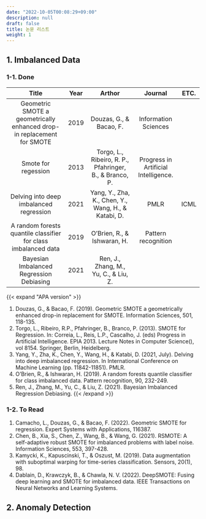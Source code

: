 ```yaml
---
date: "2022-10-05T00:08:29+09:00"
description: null
draft: false
title: 논문 리스트
weight: 1
---
```


## 1. Imbalanced Data

### 1-1. Done
|  Title  |  Year  |  Arthor  |  Journal  |    ETC.   |
| :-----: | :----: | :------: | :-------: | :-------: |
| Geometric SMOTE a geometrically enhanced drop-in replacement for SMOTE | 2019 | Douzas, G., & Bacao, F. | Information Sciences |  |
| Smote for regession | 2013 | Torgo, L., Ribeiro, R. P., Pfahringer, B., & Branco, P. | Progress in Artificial Intelligence. | 
| Delving into deep imbalanced regression | 2021 | Yang, Y., Zha, K., Chen, Y., Wang, H., & Katabi, D. | PMLR | ICML |
| A random forests quantile classifier for class imbalanced data | 2019 | O’Brien, R., & Ishwaran, H. | Pattern recognition | |
| Bayesian Imbalanced Regression Debiasing | 2021 | Ren, J., Zhang, M., Yu, C., & Liu, Z. | | |

{{< expand "APA version" >}}
1. Douzas, G., & Bacao, F. (2019). Geometric SMOTE a geometrically enhanced drop-in replacement for SMOTE. Information Sciences, 501, 118-135.
1. Torgo, L., Ribeiro, R.P., Pfahringer, B., Branco, P. (2013). SMOTE for Regression. In: Correia, L., Reis, L.P., Cascalho, J. (eds) Progress in Artificial Intelligence. EPIA 2013. Lecture Notes in Computer Science(), vol 8154. Springer, Berlin, Heidelberg.
1. Yang, Y., Zha, K., Chen, Y., Wang, H., & Katabi, D. (2021, July). Delving into deep imbalanced regression. In International Conference on Machine Learning (pp. 11842-11851). PMLR.
1. O’Brien, R., & Ishwaran, H. (2019). A random forests quantile classifier for class imbalanced data. Pattern recognition, 90, 232-249.
1. Ren, J., Zhang, M., Yu, C., & Liu, Z. (2021). Bayesian Imbalanced Regression Debiasing.
{{< /expand >}}

### 1-2. To Read
1. Camacho, L., Douzas, G., & Bacao, F. (2022). Geometric SMOTE for regression. Expert Systems with Applications, 116387.
1. Chen, B., Xia, S., Chen, Z., Wang, B., & Wang, G. (2021). RSMOTE: A self-adaptive robust SMOTE for imbalanced problems with label noise. Information Sciences, 553, 397-428.
1. Kamycki, K., Kapuscinski, T., & Oszust, M. (2019). Data augmentation with suboptimal warping for time-series classification. Sensors, 20(1), 98.
1. Dablain, D., Krawczyk, B., & Chawla, N. V. (2022). DeepSMOTE: Fusing deep learning and SMOTE for imbalanced data. IEEE Transactions on Neural Networks and Learning Systems.

## 2. Anomaly Detection
